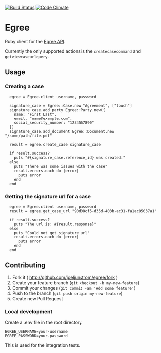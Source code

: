 [![Build Status](https://travis-ci.org/joeljunstrom/egree-ruby.svg?branch=master)](https://travis-ci.org/joeljunstrom/egree-ruby)
[![Code Climate](https://codeclimate.com/github/joeljunstrom/egree-ruby/badges/gpa.svg)](https://codeclimate.com/github/joeljunstrom/egree-ruby)

# Egree

Ruby client for the [Egree API](https://app.egree.com/apiv1).

Currently the only supported actions is the `createcasecommand` and `getviewcaseurlquery`.

## Usage

### Creating a case

```
  egree = Egree.client username, password

  signature_case = Egree::Case.new "Agreement", ["touch"]
  signature_case.add_party Egree::Party.new({
    name: "First Last",
    email: "name@example.com",
    social_security_number: "1234567890"
  })
  signature_case.add_document Egree::Document.new "/some/path/file.pdf"

  result = egree.create_case signature_case

  if result.success?
	puts "#{signature_case.reference_id} was created."
  else 
	puts "There was some issues with the case"
	result.errors.each do |error|
      puts error
	end
  end
```

### Getting the signature url for a case

```
  egree = Egree.client username, password
  result = egree.get_case_url "98d08cf5-d35d-403b-ac31-fa1ac85037a1"

  if result.success?
	puts "The url is: #{result.response}"
  else
	puts "Could not get signature url"
	result.errors.each do |error|
      puts error
	end
  end
```
  


## Contributing

1. Fork it ( http://github.com/joeljunstrom/egree/fork )
2. Create your feature branch (`git checkout -b my-new-feature`)
3. Commit your changes (`git commit -am 'Add some feature'`)
4. Push to the branch (`git push origin my-new-feature`)
5. Create new Pull Request

### Local development

Create a .env file in the root directory.

```
EGREE_USERNAME=your-username
EGREE_PASSWORD=your-password
```

This is used for the integration tests.
